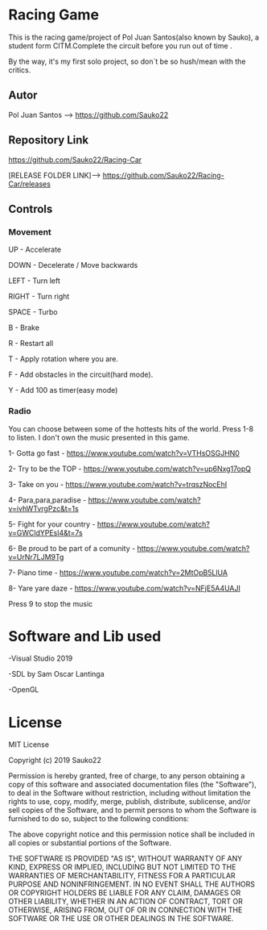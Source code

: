 # Racing Game
This is the racing game/project of Pol Juan Santos(also known by Sauko), a student form CITM.Complete the circuit before you run out of time .

By the way, it's my first solo project, so don´t be so hush/mean with the critics. 


## Autor
Pol Juan Santos --> https://github.com/Sauko22

## Repository Link
https://github.com/Sauko22/Racing-Car

[RELEASE FOLDER LINK]--> https://github.com/Sauko22/Racing-Car/releases

## Controls
### Movement
UP - Accelerate

DOWN - Decelerate / Move backwards
 
LEFT - Turn left

RIGHT - Turn right

SPACE - Turbo

B - Brake

R - Restart all

T - Apply rotation where you are.

F - Add obstacles in the circuit(hard mode).

Y - Add 100 as timer(easy mode)

### Radio
You can choose between some of the hottests hits of the world. Press 1-8 to listen. I don't own the music presented in this game.

1- Gotta go fast - https://www.youtube.com/watch?v=VTHsOSGJHN0

2- Try to be the TOP - https://www.youtube.com/watch?v=up6Nxg17opQ

3- Take on you - https://www.youtube.com/watch?v=trqszNocEhI

4- Para,para,paradise - https://www.youtube.com/watch?v=ivhWTvrgPzc&t=1s

5- Fight for your country - https://www.youtube.com/watch?v=GWCldYPEsl4&t=7s

6- Be proud to be part of a comunity - https://www.youtube.com/watch?v=UrNr7LJM9Tg 

7- Piano time - https://www.youtube.com/watch?v=2MtOpB5LlUA

8- Yare yare daze - https://www.youtube.com/watch?v=NFjE5A4UAJI

Press 9 to stop the music 


# Software and Lib used
-Visual Studio 2019

-SDL by Sam Oscar Lantinga

-OpenGL

# License
MIT License

Copyright (c) 2019 Sauko22

Permission is hereby granted, free of charge, to any person obtaining a copy
of this software and associated documentation files (the "Software"), to deal
in the Software without restriction, including without limitation the rights
to use, copy, modify, merge, publish, distribute, sublicense, and/or sell
copies of the Software, and to permit persons to whom the Software is
furnished to do so, subject to the following conditions:

The above copyright notice and this permission notice shall be included in all
copies or substantial portions of the Software.

THE SOFTWARE IS PROVIDED "AS IS", WITHOUT WARRANTY OF ANY KIND, EXPRESS OR
IMPLIED, INCLUDING BUT NOT LIMITED TO THE WARRANTIES OF MERCHANTABILITY,
FITNESS FOR A PARTICULAR PURPOSE AND NONINFRINGEMENT. IN NO EVENT SHALL THE
AUTHORS OR COPYRIGHT HOLDERS BE LIABLE FOR ANY CLAIM, DAMAGES OR OTHER
LIABILITY, WHETHER IN AN ACTION OF CONTRACT, TORT OR OTHERWISE, ARISING FROM,
OUT OF OR IN CONNECTION WITH THE SOFTWARE OR THE USE OR OTHER DEALINGS IN THE
SOFTWARE.
